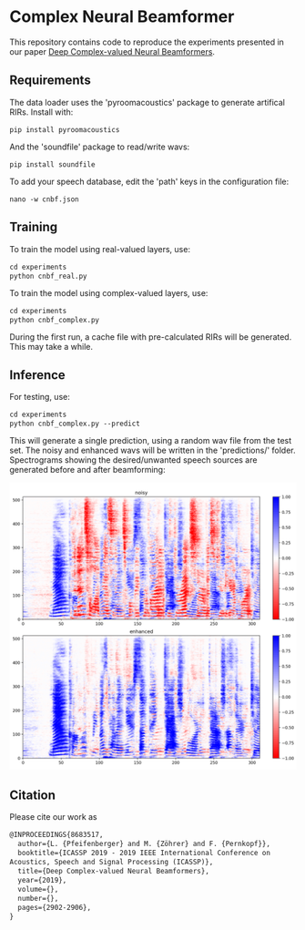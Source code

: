 Complex Neural Beamformer
=========================


This repository contains code to reproduce the experiments presented in our paper
[Deep Complex-valued Neural Beamformers](https://doi.org/10.1109/ICASSP.2019.8683517).



Requirements
------------

The data loader uses the 'pyroomacoustics' package to generate artifical RIRs.
Install with:
```
pip install pyroomacoustics
```

And the 'soundfile' package to read/write wavs:
```
pip install soundfile
```


To add your speech database, edit the 'path' keys in the configuration file:
```
nano -w cnbf.json
```




Training
--------

To train the model using real-valued layers, use:
```
cd experiments
python cnbf_real.py
```

To train the model using complex-valued layers, use:
```
cd experiments
python cnbf_complex.py
```

During the first run, a cache file with pre-calculated RIRs will be generated. This may take a while.



Inference
---------

For testing, use:
```
cd experiments
python cnbf_complex.py --predict
```

This will generate a single prediction, using a random wav file from the test set.
The noisy and enhanced wavs will be written in the 'predictions/' folder.
Spectrograms showing the desired/unwanted speech sources are generated before and after beamforming:

![predicitons](predictions/cnbf_complex_prediction.png "Prediction example")



Citation
--------

Please cite our work as 

```
@INPROCEEDINGS{8683517,
  author={L. {Pfeifenberger} and M. {Zöhrer} and F. {Pernkopf}},
  booktitle={ICASSP 2019 - 2019 IEEE International Conference on Acoustics, Speech and Signal Processing (ICASSP)}, 
  title={Deep Complex-valued Neural Beamformers}, 
  year={2019},
  volume={},
  number={},
  pages={2902-2906},
}
```


